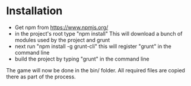 
Installation
================

- Get npm from https://www.npmjs.org/
- in the project's root type "npm install"
  This will download a bunch of modules used by the project and grunt
- next run "npm install -g grunt-cli" this will register "grunt" in the command line
- build the project by typing "grunt" in the command line

The game will now be done in the bin/ folder. All required files are copied there as part of the process.